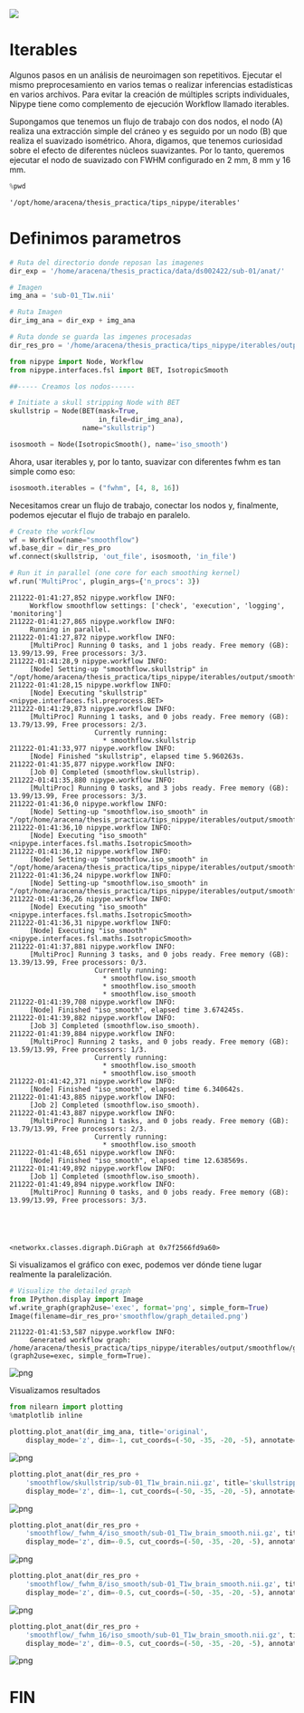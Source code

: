 ![](UC_FMRI.jpg)

# Iterables


Algunos pasos en un análisis de neuroimagen son repetitivos. Ejecutar el mismo preprocesamiento en varios temas o realizar inferencias estadísticas en varios archivos. Para evitar la creación de múltiples scripts individuales, Nipype tiene como complemento de ejecución Workflow llamado iterables.

Supongamos que tenemos un flujo de trabajo con dos nodos, el nodo (A) realiza una extracción simple del cráneo y es seguido por un nodo (B) que realiza el suavizado isométrico. Ahora, digamos, que tenemos curiosidad sobre el efecto de diferentes núcleos suavizantes. Por lo tanto, queremos ejecutar el nodo de suavizado con FWHM configurado en 2 mm, 8 mm y 16 mm.


```python
%pwd
```




    '/opt/home/aracena/thesis_practica/tips_nipype/iterables'



# Definimos parametros


```python
# Ruta del directorio donde reposan las imagenes
dir_exp = '/home/aracena/thesis_practica/data/ds002422/sub-01/anat/'

# Imagen
img_ana = 'sub-01_T1w.nii'

# Ruta Imagen
dir_img_ana = dir_exp + img_ana

# Ruta donde se guarda las imgenes procesadas
dir_res_pro = '/home/aracena/thesis_practica/tips_nipype/iterables/output/'
```


```python
from nipype import Node, Workflow
from nipype.interfaces.fsl import BET, IsotropicSmooth
```


```python
##----- Creamos los nodos------

# Initiate a skull stripping Node with BET
skullstrip = Node(BET(mask=True,
                      in_file=dir_img_ana),
                  name="skullstrip")

isosmooth = Node(IsotropicSmooth(), name='iso_smooth')
```

Ahora, usar iterables y, por lo tanto, suavizar con diferentes fwhm es tan simple como eso:


```python
isosmooth.iterables = ("fwhm", [4, 8, 16])
```

Necesitamos crear un flujo de trabajo, conectar los nodos y, finalmente, podemos ejecutar el flujo de trabajo en paralelo.


```python
# Create the workflow
wf = Workflow(name="smoothflow")
wf.base_dir = dir_res_pro
wf.connect(skullstrip, 'out_file', isosmooth, 'in_file')

# Run it in parallel (one core for each smoothing kernel)
wf.run('MultiProc', plugin_args={'n_procs': 3})
```

    211222-01:41:27,852 nipype.workflow INFO:
    	 Workflow smoothflow settings: ['check', 'execution', 'logging', 'monitoring']
    211222-01:41:27,865 nipype.workflow INFO:
    	 Running in parallel.
    211222-01:41:27,872 nipype.workflow INFO:
    	 [MultiProc] Running 0 tasks, and 1 jobs ready. Free memory (GB): 13.99/13.99, Free processors: 3/3.
    211222-01:41:28,9 nipype.workflow INFO:
    	 [Node] Setting-up "smoothflow.skullstrip" in "/opt/home/aracena/thesis_practica/tips_nipype/iterables/output/smoothflow/skullstrip".
    211222-01:41:28,15 nipype.workflow INFO:
    	 [Node] Executing "skullstrip" <nipype.interfaces.fsl.preprocess.BET>
    211222-01:41:29,873 nipype.workflow INFO:
    	 [MultiProc] Running 1 tasks, and 0 jobs ready. Free memory (GB): 13.79/13.99, Free processors: 2/3.
                         Currently running:
                           * smoothflow.skullstrip
    211222-01:41:33,977 nipype.workflow INFO:
    	 [Node] Finished "skullstrip", elapsed time 5.960263s.
    211222-01:41:35,877 nipype.workflow INFO:
    	 [Job 0] Completed (smoothflow.skullstrip).
    211222-01:41:35,880 nipype.workflow INFO:
    	 [MultiProc] Running 0 tasks, and 3 jobs ready. Free memory (GB): 13.99/13.99, Free processors: 3/3.
    211222-01:41:36,0 nipype.workflow INFO:
    	 [Node] Setting-up "smoothflow.iso_smooth" in "/opt/home/aracena/thesis_practica/tips_nipype/iterables/output/smoothflow/_fwhm_16/iso_smooth".
    211222-01:41:36,10 nipype.workflow INFO:
    	 [Node] Executing "iso_smooth" <nipype.interfaces.fsl.maths.IsotropicSmooth>
    211222-01:41:36,12 nipype.workflow INFO:
    	 [Node] Setting-up "smoothflow.iso_smooth" in "/opt/home/aracena/thesis_practica/tips_nipype/iterables/output/smoothflow/_fwhm_8/iso_smooth".
    211222-01:41:36,24 nipype.workflow INFO:
    	 [Node] Setting-up "smoothflow.iso_smooth" in "/opt/home/aracena/thesis_practica/tips_nipype/iterables/output/smoothflow/_fwhm_4/iso_smooth".
    211222-01:41:36,26 nipype.workflow INFO:
    	 [Node] Executing "iso_smooth" <nipype.interfaces.fsl.maths.IsotropicSmooth>
    211222-01:41:36,31 nipype.workflow INFO:
    	 [Node] Executing "iso_smooth" <nipype.interfaces.fsl.maths.IsotropicSmooth>
    211222-01:41:37,881 nipype.workflow INFO:
    	 [MultiProc] Running 3 tasks, and 0 jobs ready. Free memory (GB): 13.39/13.99, Free processors: 0/3.
                         Currently running:
                           * smoothflow.iso_smooth
                           * smoothflow.iso_smooth
                           * smoothflow.iso_smooth
    211222-01:41:39,708 nipype.workflow INFO:
    	 [Node] Finished "iso_smooth", elapsed time 3.674245s.
    211222-01:41:39,882 nipype.workflow INFO:
    	 [Job 3] Completed (smoothflow.iso_smooth).
    211222-01:41:39,884 nipype.workflow INFO:
    	 [MultiProc] Running 2 tasks, and 0 jobs ready. Free memory (GB): 13.59/13.99, Free processors: 1/3.
                         Currently running:
                           * smoothflow.iso_smooth
                           * smoothflow.iso_smooth
    211222-01:41:42,371 nipype.workflow INFO:
    	 [Node] Finished "iso_smooth", elapsed time 6.340642s.
    211222-01:41:43,885 nipype.workflow INFO:
    	 [Job 2] Completed (smoothflow.iso_smooth).
    211222-01:41:43,887 nipype.workflow INFO:
    	 [MultiProc] Running 1 tasks, and 0 jobs ready. Free memory (GB): 13.79/13.99, Free processors: 2/3.
                         Currently running:
                           * smoothflow.iso_smooth
    211222-01:41:48,651 nipype.workflow INFO:
    	 [Node] Finished "iso_smooth", elapsed time 12.638569s.
    211222-01:41:49,892 nipype.workflow INFO:
    	 [Job 1] Completed (smoothflow.iso_smooth).
    211222-01:41:49,894 nipype.workflow INFO:
    	 [MultiProc] Running 0 tasks, and 0 jobs ready. Free memory (GB): 13.99/13.99, Free processors: 3/3.





    <networkx.classes.digraph.DiGraph at 0x7f2566fd9a60>



Si visualizamos el gráfico con exec, podemos ver dónde tiene lugar realmente la paralelización.



```python
# Visualize the detailed graph
from IPython.display import Image
wf.write_graph(graph2use='exec', format='png', simple_form=True)
Image(filename=dir_res_pro+'smoothflow/graph_detailed.png')
```

    211222-01:41:53,587 nipype.workflow INFO:
    	 Generated workflow graph: /home/aracena/thesis_practica/tips_nipype/iterables/output/smoothflow/graph.png (graph2use=exec, simple_form=True).





    
![png](output_14_1.png)
    



Visualizamos resultados


```python
from nilearn import plotting
%matplotlib inline

plotting.plot_anat(dir_img_ana, title='original',
    display_mode='z', dim=-1, cut_coords=(-50, -35, -20, -5), annotate=False);
```


    
![png](output_16_0.png)
    



```python
plotting.plot_anat(dir_res_pro +
    'smoothflow/skullstrip/sub-01_T1w_brain.nii.gz', title='skullstripped',
    display_mode='z', dim=-1, cut_coords=(-50, -35, -20, -5), annotate=False);
```


    
![png](output_17_0.png)
    



```python
plotting.plot_anat(dir_res_pro +
    'smoothflow/_fwhm_4/iso_smooth/sub-01_T1w_brain_smooth.nii.gz', title='FWHM=4',
    display_mode='z', dim=-0.5, cut_coords=(-50, -35, -20, -5), annotate=False);
```


    
![png](output_18_0.png)
    



```python
plotting.plot_anat(dir_res_pro +
    'smoothflow/_fwhm_8/iso_smooth/sub-01_T1w_brain_smooth.nii.gz', title='FWHM=8',
    display_mode='z', dim=-0.5, cut_coords=(-50, -35, -20, -5), annotate=False);
```


    
![png](output_19_0.png)
    



```python
plotting.plot_anat(dir_res_pro +
    'smoothflow/_fwhm_16/iso_smooth/sub-01_T1w_brain_smooth.nii.gz', title='FWHM=16',
    display_mode='z', dim=-0.5, cut_coords=(-50, -35, -20, -5), annotate=False);
```


    
![png](output_20_0.png)
    


# FIN
